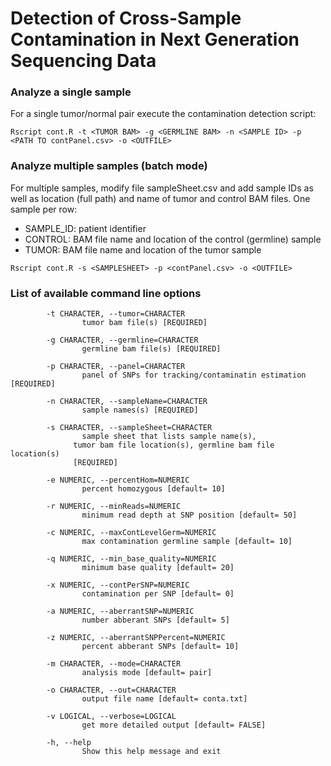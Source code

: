 # Detection of Cross-Sample Contamination in Next Generation Sequencing Data

### Analyze a single sample

For a single tumor/normal pair execute the contamination detection script:

```
Rscript cont.R -t <TUMOR BAM> -g <GERMLINE BAM> -n <SAMPLE ID> -p <PATH TO contPanel.csv> -o <OUTFILE>
```

### Analyze multiple samples (batch mode)

For multiple samples, modify file sampleSheet.csv and add sample IDs as well as location (full path) and name of tumor and control BAM files. One sample per row:

* SAMPLE_ID: 	patient identifier
* CONTROL: 	  BAM file name and location of the control (germline) sample
* TUMOR: 		  BAM file name and location of the tumor sample


```
Rscript cont.R -s <SAMPLESHEET> -p <contPanel.csv> -o <OUTFILE>
```

### List of available command line options

```
        -t CHARACTER, --tumor=CHARACTER
                tumor bam file(s) [REQUIRED]

        -g CHARACTER, --germline=CHARACTER
                germline bam file(s) [REQUIRED]

        -p CHARACTER, --panel=CHARACTER
                panel of SNPs for tracking/contaminatin estimation [REQUIRED]

        -n CHARACTER, --sampleName=CHARACTER
                sample names(s) [REQUIRED]

        -s CHARACTER, --sampleSheet=CHARACTER
                sample sheet that lists sample name(s),
              tumor bam file location(s), germline bam file location(s)
              [REQUIRED]

        -e NUMERIC, --percentHom=NUMERIC
                percent homozygous [default= 10]

        -r NUMERIC, --minReads=NUMERIC
                minimum read depth at SNP position [default= 50]

        -c NUMERIC, --maxContLevelGerm=NUMERIC
                max contamination germline sample [default= 10]

        -q NUMERIC, --min_base_quality=NUMERIC
                minimum base quality [default= 20]

        -x NUMERIC, --contPerSNP=NUMERIC
                contamination per SNP [default= 0]

        -a NUMERIC, --aberrantSNP=NUMERIC
                number abberant SNPs [default= 5]

        -z NUMERIC, --aberrantSNPPercent=NUMERIC
                percent abberant SNPs [default= 10]

        -m CHARACTER, --mode=CHARACTER
                analysis mode [default= pair]

        -o CHARACTER, --out=CHARACTER
                output file name [default= conta.txt]

        -v LOGICAL, --verbose=LOGICAL
                get more detailed output [default= FALSE]

        -h, --help
                Show this help message and exit
```